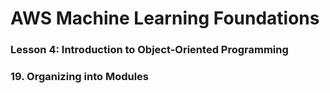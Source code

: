 # AWS Machine Learning Foundations 

### Lesson 4: Introduction to Object-Oriented Programming 

### 19. Organizing into Modules 






